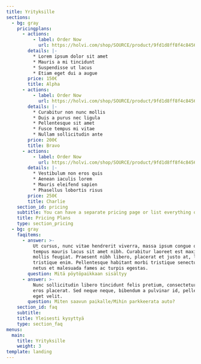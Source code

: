 ```yaml
---
title: Yrityksille
sections:
  - bg: gray
    pricingplans:
      - actions:
          - label: Order Now
            url: https://holvi.com/shop/SOURCE/product/9fd1d8ff8f4c845612ca3e3e9161faee/
        details: |-
          * Lorem ipsum dolor sit amet
          * Mauris a mi tincidunt
          * Suspendisse ut lacus
          * Etiam eget dui a augue
        price: 150€
        title: Alpha
      - actions:
          - label: Order Now
            url: https://holvi.com/shop/SOURCE/product/9fd1d8ff8f4c845612ca3e3e9161faee/
        details: |-
          * Curabitur non nunc mollis
          * Duis a purus nec ligula
          * Pellentesque sit amet
          * Fusce tempus mi vitae
          * Nullam sollicitudin ante
        price: 200€
        title: Bravo
      - actions:
          - label: Order Now
            url: https://holvi.com/shop/SOURCE/product/9fd1d8ff8f4c845612ca3e3e9161faee/
        details: |-
          * Vestibulum non eros quis
          * Aenean iaculis lorem
          * Mauris eleifend sapien
          * Phasellus lobortis risus
        price: 250€
        title: Charlie
    section_id: pricing
    subtitle: You can have a separate pricing page or list everything on the home page.
    title: Pricing Plans
    type: section_pricing
  - bg: gray
    faqitems:
      - answer: >-
          Ut cursus, nunc vitae hendrerit viverra, massa ipsum congue quam, sed
          tempus mauris lacus sit amet nibh. Curabitur laoreet est maximus
          mollis feugiat. Praesent nibh libero, placerat et justo at, luctus
          tristique enim. Pellentesque habitant morbi tristique senectus et
          netus et malesuada fames ac turpis egestas.
        question: Mitä pöytöpaikkaan sisältyy
      - answer: >-
          Nunc sollicitudin libero tincidunt felis pretium, consectetur aliquam
          eros placerat. Sed neque neque, bibendum a pulvinar id, pellentesque
          eget velit. 
        question: Miten saavun paikalle/Mihin parkkeerata auto?
    section_id: faq
    subtitle: 
    title: Yleisesti kysyttyä
    type: section_faq
menus:
  main:
    title: Yrityksille
    weight: 3
template: landing
---
```


